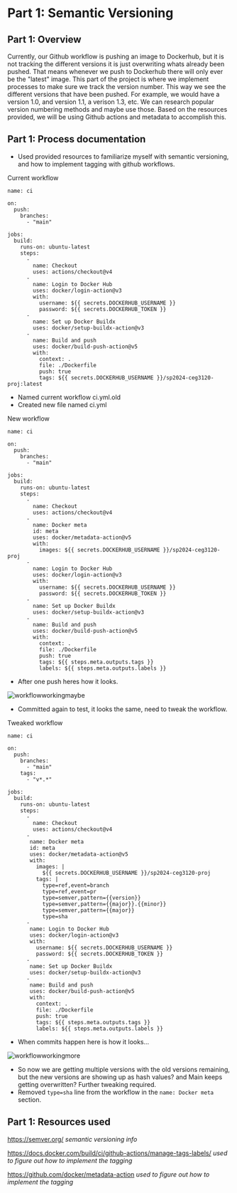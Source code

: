 # Part 1: Semantic Versioning

## Part 1: Overview
Currently, our Github workflow is pushing an image to Dockerhub, but it is not tracking the different versions it is just overwriting whats already been pushed. That means whenever we push to Dockerhub there will only ever be the "latest" image. This part of the project is where we implement processes to make sure we track the version number. This way we see the different versions that have been pushed. For example, we would have a version 1.0, and version 1.1, a verison 1.3, etc. We can research popular version numbering methods and maybe use those. Based on the resources provided, we will be using Github actions and metadata to accomplish this.

## Part 1: Process documentation
- Used provided resources to familiarize myself with semantic versioning, and how to implement tagging with github workflows.

Current workflow
```text
name: ci

on:
  push:
    branches:
      - "main"

jobs:
  build:
    runs-on: ubuntu-latest
    steps:
      -
        name: Checkout
        uses: actions/checkout@v4
      -
        name: Login to Docker Hub
        uses: docker/login-action@v3
        with:
          username: ${{ secrets.DOCKERHUB_USERNAME }}
          password: ${{ secrets.DOCKERHUB_TOKEN }}
      -
        name: Set up Docker Buildx
        uses: docker/setup-buildx-action@v3
      -
        name: Build and push
        uses: docker/build-push-action@v5
        with:
          context: .
          file: ./Dockerfile
          push: true
          tags: ${{ secrets.DOCKERHUB_USERNAME }}/sp2024-ceg3120-proj:latest
```

- Named current workflow ci.yml.old
- Created new file named ci.yml

New workflow
```text
name: ci

on:
  push:
    branches:
      - "main"

jobs:
  build:
    runs-on: ubuntu-latest
    steps:
      -
        name: Checkout
        uses: actions/checkout@v4
      -
        name: Docker meta
        id: meta
        uses: docker/metadata-action@v5
        with:
          images: ${{ secrets.DOCKERHUB_USERNAME }}/sp2024-ceg3120-proj
      -
        name: Login to Docker Hub
        uses: docker/login-action@v3
        with:
          username: ${{ secrets.DOCKERHUB_USERNAME }}
          password: ${{ secrets.DOCKERHUB_TOKEN }}
      -
        name: Set up Docker Buildx
        uses: docker/setup-buildx-action@v3
      -
        name: Build and push
        uses: docker/build-push-action@v5
        with:
          context: .
          file: ./Dockerfile
          push: true
          tags: ${{ steps.meta.outputs.tags }}
          labels: ${{ steps.meta.outputs.labels }}
```

- After one push heres how it looks.

![workflowworkingmaybe](https://github.com/WSU-kduncan/s24cicd-thornburyjac/assets/111811243/5ef535da-d46e-4ad5-a0f8-47460f2b16ab)

- Committed again to test, it looks the same, need to tweak the workflow.

Tweaked workflow
```text
name: ci

on:
  push:
    branches:
      - "main"
    tags:
      - "v*.*"

jobs:
  build:
    runs-on: ubuntu-latest
    steps:
      -
        name: Checkout
        uses: actions/checkout@v4
      -
       name: Docker meta
       id: meta
       uses: docker/metadata-action@v5
       with:
         images: |
           ${{ secrets.DOCKERHUB_USERNAME }}/sp2024-ceg3120-proj
         tags: |
           type=ref,event=branch
           type=ref,event=pr
           type=semver,pattern={{version}}
           type=semver,pattern={{major}}.{{minor}}
           type=semver,pattern={{major}}
           type=sha     
      -
       name: Login to Docker Hub
       uses: docker/login-action@v3
       with:
         username: ${{ secrets.DOCKERHUB_USERNAME }}
         password: ${{ secrets.DOCKERHUB_TOKEN }}
      -
       name: Set up Docker Buildx
       uses: docker/setup-buildx-action@v3
      -
       name: Build and push
       uses: docker/build-push-action@v5
       with:
         context: .
         file: ./Dockerfile
         push: true
         tags: ${{ steps.meta.outputs.tags }}
         labels: ${{ steps.meta.outputs.labels }}
```

- When commits happen here is how it looks...

![workflowworkingmore](https://github.com/WSU-kduncan/s24cicd-thornburyjac/assets/111811243/ba471ada-7147-4270-844b-373271b41f95)

- So now we are getting multiple versions with the old versions remaining, but the new versions are showing up as hash values? and Main keeps getting overwritten? Further tweaking required.
- Removed `type=sha` line from the workflow in the `name: Docker meta` section.

## Part 1: Resources used

https://semver.org/ *semantic versioning info*

https://docs.docker.com/build/ci/github-actions/manage-tags-labels/ *used to figure out how to implement the tagging*

https://github.com/docker/metadata-action *used to figure out how to implement the tagging*
